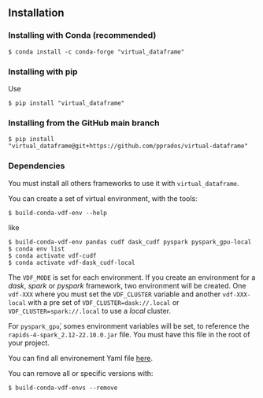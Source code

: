 ## Installation

### Installing with Conda (recommended)
```shell
$ conda install -c conda-forge "virtual_dataframe"
```

### Installing with pip
Use
```shell
$ pip install "virtual_dataframe"
```

### Installing from the GitHub main branch
```shell
$ pip install "virtual_dataframe@git+https://github.com/pprados/virtual-dataframe"
```

### Dependencies
You must install all others frameworks to use it with `virtual_dataframe`.

You can create a set of virtual environment, with the tools:
```shell
$ build-conda-vdf-env --help
```
like
```shell
$ build-conda-vdf-env pandas cudf dask_cudf pyspark pyspark_gpu-local
$ conda env list
$ conda activate vdf-cudf
$ conda activate vdf-dask_cudf-local
```

The `VDF_MODE` is set for each environment.
If you create an environment for a *dask*, *spark* or *pyspark* framework, two environment will be created.
One `vdf-XXX` where you must set the `VDF_CLUSTER` variable and another `vdf-XXX-local` with a pre set
of `VDF_CLUSTER=dask://.local` or `VDF_CLUSTER=spark://.local` to use a *local* cluster.

For `pyspark_gpu`̀, somes environment variables will be set, to reference the
`rapids-4-spark_2.12-22.10.0.jar` file. You must have this file in the root of your project.

You can find all environement Yaml file [here](https://github.com/pprados/virtual_dataframe/tree/develop/virtual_dataframe/bin).

You can remove all or specific versions with:
```shell
$ build-conda-vdf-envs --remove
```
